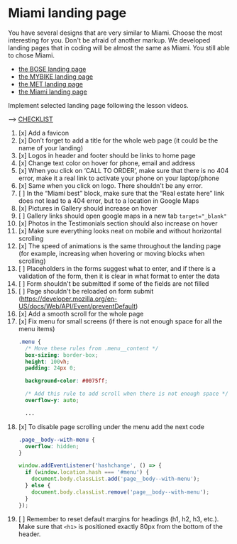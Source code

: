 # Miami landing page

You have several designs that are very similar to Miami. Choose the most interesting for you. Don't be afraid of another markup. We developed landing pages that in coding will be almost the same as Miami. You still able to chose Miami. 

- [the BOSE landing page](https://www.figma.com/file/OMjQNb3hg1LKMV4OwyQ3Ao/BOSE?node-id=0%3A1)
- [the MYBIKE landing page](https://www.figma.com/file/Ic3SlZjkATYaS7uTifZAIk/BIKE?node-id=0%3A1)
- [the MET landing page](https://www.figma.com/file/lSR1m42L9YwzQwzzxKwHpw/THE-MET?node-id=0%3A1)  
- [the Miami landing page](https://www.figma.com/file/nHz8bflIwJaWP3P99vKTH5/miami_home_new?node-id=16033%3A3)

Implement selected landing page following the lesson videos.

--> [CHECKLIST](https://github.com/mate-academy/layout_miami/blob/master/checklist.md)

1. [x] Add a favicon
2. [x] Don’t forget to add a title for the whole web page (it could be the name of your landing)
3. [x] Logos in header and footer should be links to home page
4. [x] Change text color on hover for phone, email and address
5. [x] When you click on ‘CALL TO ORDER’, make sure that there is no 404 error, make it a real link to activate your phone on your laptop/phone
6. [x] Same when you click on logo. There shouldn't be any error. 
7. [ ] In the “Miami best” block, make sure that the “Real estate here” link does not lead to a 404 error, but to a location in Google Maps
8. [x] Pictures in Gallery should increase on hover
9. [ ] Gallery links should open google maps in a new tab `target="_blank"`
10. [x] Photos in the Testimonials section should also increase on hover
11. [x] Make sure everything looks neat on mobile and without horizontal scrolling
12. [x] The speed of animations is the same throughout the landing page (for example, increasing when hovering or moving blocks when scrolling)
13. [ ] Placeholders in the forms suggest what to enter, and if there is a validation of the form, then it is clear in what format to enter the data
14. [ ] Form shouldn't be submitted if some of the fields are not filled
15. [ ] Page shouldn't be reloaded on form submit (https://developer.mozilla.org/en-US/docs/Web/API/Event/preventDefault)
16. [x] Add a smooth scroll for the whole page
17. [x] Fix menu for small screens (if there is not enough space for all the menu items)
    ```css
    .menu {
      /* Move these rules from .menu__content */
      box-sizing: border-box;
      height: 100vh;
      padding: 24px 0;

      background-color: #0075ff;

      /* Add this rule to add scroll when there is not enough space */
      overflow-y: auto;

      ...
    ```
15. [x] To disable page scrolling under the menu add the next code
    ```css
    .page__body--with-menu {
      overflow: hidden;
    }
    ```
    ```js
    window.addEventListener('hashchange', () => {
      if (window.location.hash === '#menu') {
        document.body.classList.add('page__body--with-menu');
      } else {
        document.body.classList.remove('page__body--with-menu');
      }
    });
    ```
16. [ ] Remember to reset default margins for headings (h1, h2, h3, etc.). Make sure that ```<h1>``` is positioned exactly 80px from the bottom of the header.
